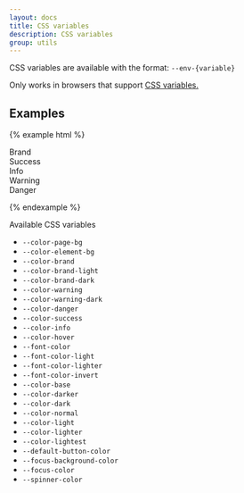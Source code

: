 ```yaml
---
layout: docs
title: CSS variables
description: CSS variables
group: utils
---
```


CSS variables are available with the format: `--env-{variable}`

Only works in browsers that support <a class="doc-link" href="https://caniuse.com/#feat=css-variables" target="_blank">CSS variables.</a>

## Examples ##
{% example html %}
<div class="example-color">
   <div class="example-css-variables-brand">Brand</div>
   <div class="example-css-variables-success">Success</div>
   <div class="example-css-variables-info">Info</div>
   <div class="example-css-variables-warning">Warning</div>
   <div class="example-css-variables-danger">Danger</div>
</div>

<style>

.example-css-variables-brand {
   background-color: var(--env-color-brand);
   color: var(--env-color-lightest);
}

.example-css-variables-success {
   background-color: var(--env-color-success);
   color: var(--env-color-lightest);
}

.example-css-variables-info {
   background-color: var(--env-color-info);
   color: var(--env-color-lightest);
}

.example-css-variables-warning {
   background-color: var(--env-color-warning);
}

.example-css-variables-danger {
   background-color: var(--env-color-danger);
   color: var(--env-color-lightest);
}

</style>
{% endexample %}

Available CSS variables
* `--color-page-bg`
* `--color-element-bg`
* `--color-brand`
* `--color-brand-light`
* `--color-brand-dark`
* `--color-warning`
* `--color-warning-dark`
* `--color-danger`
* `--color-success`
* `--color-info`
* `--color-hover`
* `--font-color`
* `--font-color-light`
* `--font-color-lighter`
* `--font-color-invert`
* `--color-base`
* `--color-darker`
* `--color-dark`
* `--color-normal`
* `--color-light`
* `--color-lighter`
* `--color-lightest`
* `--default-button-color`
* `--focus-background-color`
* `--focus-color`
* `--spinner-color`